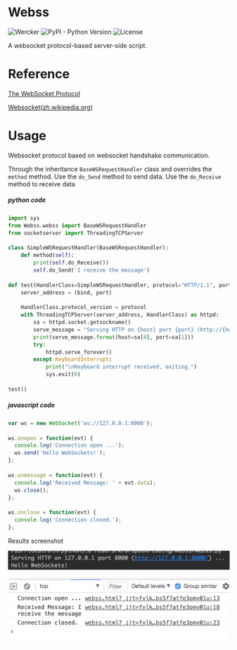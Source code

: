 # Webss

![Wercker](https://img.shields.io/wercker/ci/wercker/docs.svg)
![PyPI - Python Version](https://img.shields.io/badge/python-3.5%203.6-blue.svg)
![License](https://img.shields.io/badge/license-GPL%20v3.0-orange.svg)

A websocket protocol-based server-side script.

# Reference

[The WebSocket Protocol](https://tools.ietf.org/html/rfc6455)

[Websocket(zh.wikipedia.org)](https://zh.wikipedia.org/wiki/WebSocket)

# Usage

Websocket protocol based on websocket handshake communication.

Through the inheritance `BaseWSRequestHandler` class and overrides the `method` method. 
Use the `do_Send` method to send data. Use the `do_Receive` method to receive data

##### python code

```python
import sys
from Webss.webss import BaseWSRequestHandler
from socketserver import ThreadingTCPServer

class SimpleWSRequestHandler(BaseWSRequestHandler):
    def method(self):
        print(self.do_Receive())
        self.do_Send('I receive the message')

def test(HandlerClass=SimpleWSRequestHandler, protocol="HTTP/1.1", port=8000, bind="127.0.0.1"):
    server_address = (bind, port)

    HandlerClass.protocol_version = protocol
    with ThreadingTCPServer(server_address, HandlerClass) as httpd:
        sa = httpd.socket.getsockname()
        serve_message = "Serving HTTP on {host} port {port} (http://{host}:{port}/) ..."
        print(serve_message.format(host=sa[0], port=sa[1]))
        try:
            httpd.serve_forever()
        except KeyboardInterrupt:
            print("\nKeyboard interrupt received, exiting.")
            sys.exit(0)

test()
```

##### javascript code

```javascript
var ws = new WebSocket('ws://127.0.0.1:8000');

ws.onopen = function(evt) {
  console.log('Connection open ...');
  ws.send('Hello WebSockets!');
};

ws.onmessage = function(evt) {
  console.log('Received Message: ' + evt.data);
  ws.close();
};

ws.onclose = function(evt) {
  console.log('Connection closed.');
};
```

Results screenshot

![avatar](pic/pyt.png)

![avatar](pic/jst.png)